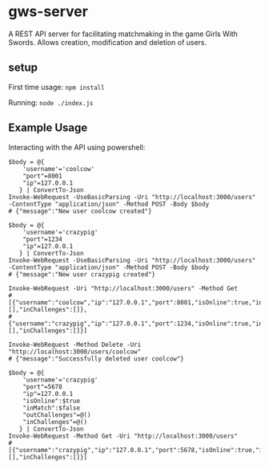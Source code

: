 # gws-server
A REST API server for facilitating matchmaking in the game Girls With Swords.  Allows creation, modification and deletion of users.

## setup
First time usage:
`npm install`

Running:
`node ./index.js`

## Example Usage
Interacting with the API using powershell:

```
$body = @{
    'username'='coolcow'
    "port"=8001
    "ip"=127.0.0.1
   } | ConvertTo-Json
Invoke-WebRequest -UseBasicParsing -Uri "http://localhost:3000/users" -ContentType "application/json" -Method POST -Body $body
# {"message":"New user coolcow created"}

$body = @{
    'username'='crazypig'
    "port"=1234
    "ip"=127.0.0.1
   } | ConvertTo-Json
Invoke-WebRequest -UseBasicParsing -Uri "http://localhost:3000/users" -ContentType "application/json" -Method POST -Body $body
# {"message":"New user crazypig created"}

Invoke-WebRequest -Uri "http://localhost:3000/users" -Method Get 
# [{"username":"coolcow","ip":"127.0.0.1","port":8001,"isOnline":true,"inMatch":false,"outChallenges":[],"inChallenges":[]},
# {"username":"crazypig","ip":"127.0.0.1","port":1234,"isOnline":true,"inMatch":false,"outChallenges":[],"inChallenges":[]}]

Invoke-WebRequest -Method Delete -Uri "http://localhost:3000/users/coolcow"
# {"message":"Successfully deleted user coolcow"}

$body = @{
    'username'='crazypig'
    "port"=5678
    "ip"=127.0.0.1
    "isOnline":$true
    "inMatch":$false
    "outChallenges"=@()
    "inChallenges"=@()
   } | ConvertTo-Json
Invoke-WebRequest -Method Get -Uri "http://localhost:3000/users"
# [{"username":"crazypig","ip":"127.0.0.1","port":5678,"isOnline":true,"inMatch":false,"outChallenges":[],"inChallenges":[]}]
```
